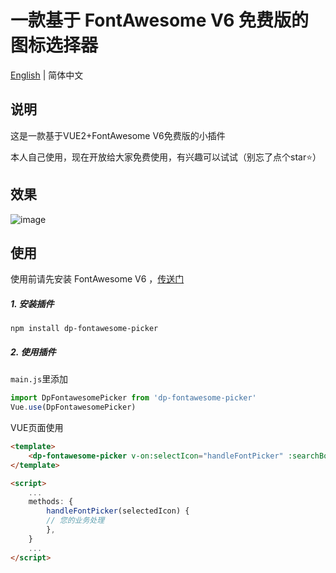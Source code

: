# 一款基于 FontAwesome V6 免费版的图标选择器
[English](https://github.com/wendiepei/dp-fontawesome-picker/blob/master/README.md) | 简体中文

## 说明
这是一款基于VUE2+FontAwesome V6免费版的小插件

本人自己使用，现在开放给大家免费使用，有兴趣可以试试（别忘了点个star⭐️）

## 效果
![image](https://github.com/user-attachments/assets/2dbff60d-1409-4bf7-94ed-f1f1b3e995d4)

## 使用
使用前请先安装 FontAwesome V6 ，[传送门](https://docs.fontawesome.com/web/use-with/vue "传送门")

##### 1. 安装插件
```shell
npm install dp-fontawesome-picker

```
##### 2. 使用插件

`main.js`里添加
```javascript
import DpFontawesomePicker from 'dp-fontawesome-picker'
Vue.use(DpFontawesomePicker)
```

VUE页面使用
```html
<template>
    <dp-fontawesome-picker v-on:selectIcon="handleFontPicker" :searchBox="输入关键字进行过滤"></dp-fontawesome-picker>
</template>

<script>
    ...
    methods: {
        handleFontPicker(selectedIcon) {
	    // 您的业务处理
        },
    }
    ...
</script>
```
